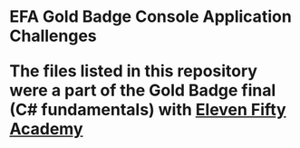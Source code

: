 <h1> EFA Gold Badge Console Application Challenges

The files listed in this repository were a part of the Gold Badge final (C# fundamentals) with [Eleven Fifty Academy](https://www.elevenfifty.org/)

